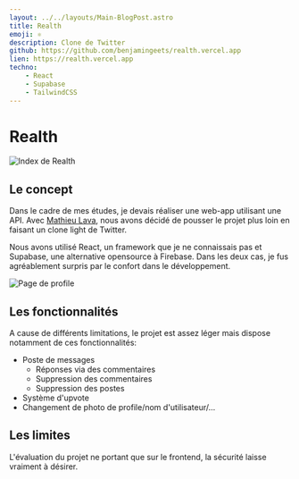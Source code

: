 ```yaml
---
layout: ../../layouts/Main-BlogPost.astro
title: Realth
emoji: ⚛️
description: Clone de Twitter
github: https://github.com/benjamingeets/realth.vercel.app
lien: https://realth.vercel.app
techno:
    - React
    - Supabase
    - TailwindCSS
---
```

# Realth

![Index de Realth](/img/realth_index.webp)

## Le concept

Dans le cadre de mes études, je devais réaliser une web-app utilisant une API. Avec [Mathieu Lava](https://mlava.dev), nous avons décidé de pousser le projet plus loin en faisant un clone light de Twitter.

Nous avons utilisé React, un framework que je ne connaissais pas et Supabase, une alternative opensource à Firebase. Dans les deux cas, je fus agréablement surpris par le confort dans le développement.

![Page de profile](/img/realth_profile.webp)

## Les fonctionnalités

A cause de différents limitations, le projet est assez léger mais dispose notamment de ces fonctionnalités:
- Poste de messages
    - Réponses via des commentaires
    - Suppression des commentaires
    - Suppression des postes
- Système d'upvote
- Changement de photo de profile/nom d'utilisateur/...

## Les limites

L'évaluation du projet ne portant que sur le frontend, la sécurité laisse vraiment à désirer.